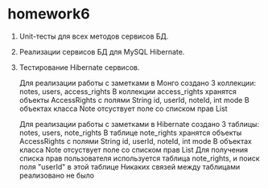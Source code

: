 # homework6
 1. Unit-тесты для всех методов сервисов БД.
 2. Реализации сервисов БД для MySQL Hibernate.
 3. Тестирование Hibernate сервисов.

    Для реализации работы с заметками в Монго создано 3 коллекции: notes, users, access_rights
    В коллекции access_rights хранятся объекты AccessRights с полями String id, userId, noteId, int mode
    В объектах класса Note отсуствует поле со списком прав List<AccessRights>
    
    Для реализации работы с заметками в Hibernate создано 3 таблицы: notes, users, note_rights
    В таблице note_rights хранятся объекты AccessRights с полями String id, userId, noteId, int mode
    В объектах класса Note отсуствует поле со списком прав List<AccessRights>
    Для получения списка прав пользователя используется таблица note_rights, и поиск поля "userId" в этой таблице
    Никаких связей между таблицами реализовано не было
